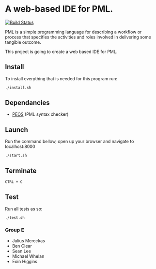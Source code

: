 # A web-based IDE for PML.

[![Build Status](https://travis-ci.org/mereckaj/CS4098-Group-E.svg?branch=master)](https://travis-ci.org/mereckaj/CS4098-Group-E)

PML is a simple programming language for describing a workflow or process that specifies the activities and roles involved in delivering some tangible outcome.

This project is going to create a web based IDE for PML.

Install
-------

To install everything that is needed for this program run:
```bash
./install.sh
```
Dependancies
------------

* [PEOS](https://github.com/jnoll/peos) (PML syntax checker)


Launch
------

Run the command bellow, open up your browser and navigate to localhost:8000
```bash
./start.sh
```

Terminate
---------
```bash
CTRL + C
```

Test
----
Run all tests as so:
```bash
./test.sh
```

### Group E
 * Julius Mereckas
 * Ben Clear
 * Sean Lee
 * Michael Whelan
 * Eoin Higgins